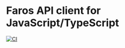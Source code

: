 # Faros API client for JavaScript/TypeScript

[![CI](https://github.com/faros-ai/faros-js-client/actions/workflows/ci.yml/badge.svg)](https://github.com/faros-ai/faros-js-client/actions/workflows/ci.yml)
